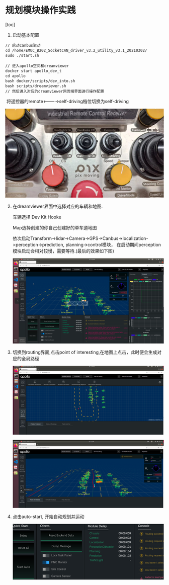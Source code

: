 # 规划模块操作实践

[toc]

1. 启动基本配置

```
// 启动canbus驱动
cd /home/EMUC_B202_SocketCAN_driver_v3.2_utility_v3.1_20210302/
sudo ./start.sh

// 进入apollo空间和dreamviewer
docker start apollo_dev_t
cd apollo
bash docker/scripts/dev_into.sh
bash scripts/dreamviewer.sh
// 然后进入对应的dreamviewer网页端界面进行操作配置
```

​	将遥控器的remote<---->self-driving档位切换为self-driving

![39699f6866a11d24e8018ee87d451cb](规划模块操作实践.assets/39699f6866a11d24e8018ee87d451cb.jpg)

2. 在dreamviewer界面中选择对应的车辆和地图.

   车辆选择 Dev Kit Hooke

   Map选择创建的你自己创建好的单车道地图

   依次启动Transform->lidar->Camera->GPS->Canbus->localization->perception->prediction, planning->control模块， 在启动期间perception模块启动会相对较慢，需要等待.(最后的效果如下图)

   ![1656219047(1)](规划模块操作实践.assets/1656219047(1).png)

3. 切换到routing界面,点击point of interesting,在地图上点击，此时便会生成对应的全局路径

   ![1656219281(1)](规划模块操作实践.assets/1656219281(1).png)

   ![1656219222(1)](规划模块操作实践.assets/1656219222(1).png)

4. 点击auto-start, 开始自动规划并运动

   <img src="规划模块操作实践.assets/Screenshot 2022-06-26 112911-16562193987133.png" style="zoom: 80%;" />
